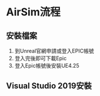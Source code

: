 # AirSim流程
## 安裝檔案
1. 到Unreal官網申請或登入EPIC帳號
2. 登入完後即可下載Epic
3. 登入Epic帳號後安裝UE4.25

## Visual Studio 2019安裝
